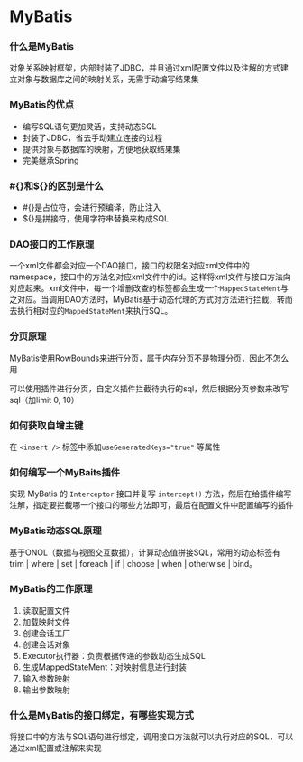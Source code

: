 # MyBatis

### 什么是MyBatis

对象关系映射框架，内部封装了JDBC，并且通过xml配置文件以及注解的方式建立对象与数据库之间的映射关系，无需手动编写结果集

### MyBatis的优点

- 编写SQL语句更加灵活，支持动态SQL
- 封装了JDBC，省去手动建立连接的过程
- 提供对象与数据库的映射，方便地获取结果集
- 完美继承Spring

### #{}和${}的区别是什么

- #{}是占位符，会进行预编译，防止注入
- ${}是拼接符，使用字符串替换来构成SQL

### DAO接口的工作原理

一个xml文件都会对应一个DAO接口，接口的权限名对应xml文件中的namespace，接口中的方法名对应xml文件中的id。这样将xml文件与接口方法向对应起来。xml文件中，每一个增删改查的标签都会生成一个`MappedStateMent`与之对应。当调用DAO方法时，MyBatis基于动态代理的方式对方法进行拦截，转而去执行相对应的`MappedStateMent`来执行SQL。

### 分页原理

MyBatis使用RowBounds来进行分页，属于内存分页不是物理分页，因此不怎么用

可以使用插件进行分页，自定义插件拦截待执行的sql，然后根据分页参数来改写sql（加limit 0, 10）

### 如何获取自增主键

在 `<insert />` 标签中添加`useGeneratedKeys="true"` 等属性

### 如何编写一个MyBaits插件

实现 MyBatis 的 `Interceptor` 接口并复写 `intercept()` 方法，然后在给插件编写注解，指定要拦截哪一个接口的哪些方法即可，最后在配置文件中配置编写的插件

### MyBatis动态SQL原理

基于ONOL（数据与视图交互数据），计算动态值拼接SQL，常用的动态标签有trim | where | set | foreach | if | choose | when | otherwise
| bind。

### MyBatis的工作原理

1. 读取配置文件
2. 加载映射文件
3. 创建会话工厂
4. 创建会话对象
5. Executor执行器：负责根据传递的参数动态生成SQL
6. 生成MappedStateMent：对映射信息进行封装
7. 输入参数映射
8. 输出参数映射

### 什么是MyBatis的接口绑定，有哪些实现方式

将接口中的方法与SQL语句进行绑定，调用接口方法就可以执行对应的SQL，可以通过xml配置或注解来实现